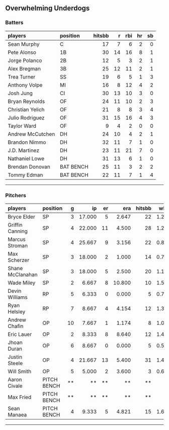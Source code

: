 ## Overwhelming Underdogs

### Batters

 
|players          |position  | hitsbb|  r| rbi| hr| sb| 
|:----------------|:---------|------:|--:|---:|--:|--:| 
|Sean Murphy      |C         |     17|  7|   6|  2|  0| 
|Pete Alonso      |1B        |     30| 14|  16|  8|  1| 
|Jorge Polanco    |2B        |     12|  5|   3|  2|  1| 
|Alex Bregman     |3B        |     25| 12|  11|  2|  1| 
|Trea Turner      |SS        |     19|  6|   5|  1|  3| 
|Anthony Volpe    |MI        |     16|  8|  12|  4|  2| 
|Josh Jung        |CI        |     30| 13|  10|  3|  0| 
|Bryan Reynolds   |OF        |     24| 11|  10|  2|  3| 
|Christian Yelich |OF        |     21|  8|   8|  3|  4| 
|Julio Rodriguez  |OF        |     31| 15|  16|  4|  3| 
|Taylor Ward      |OF        |      9|  4|   2|  0|  0| 
|Andrew McCutchen |DH        |     24| 10|   4|  2|  1| 
|Brandon Nimmo    |DH        |     32| 11|   7|  1|  0| 
|J.D. Martinez    |DH        |     23| 11|  21|  7|  0| 
|Nathaniel Lowe   |DH        |     31| 13|   6|  1|  0| 
|Brendan Donovan  |BAT BENCH |     25| 11|   3|  2|  2| 
|Tommy Edman      |BAT BENCH |     22| 11|   7|  1|  4| 

* * *

### Pitchers

 
|players          |position    |  g|     ip| er|    era| hitsbb|  whip| so|  w| sv| 
|:----------------|:-----------|--:|------:|--:|------:|------:|-----:|--:|--:|--:| 
|Bryce Elder      |SP          |  3| 17.000|  5|  2.647|     22| 1.294| 15|  0|  0| 
|Griffin Canning  |SP          |  4| 22.000| 11|  4.500|     28| 1.273| 21|  2|  0| 
|Marcus Stroman   |SP          |  4| 25.667|  9|  3.156|     22| 0.857| 18|  3|  0| 
|Max Scherzer     |SP          |  3| 18.000|  2|  1.000|     14| 0.778| 19|  2|  0| 
|Shane McClanahan |SP          |  3| 18.000|  5|  2.500|     20| 1.111| 17|  1|  0| 
|Wade Miley       |SP          |  2|  6.667|  8| 10.800|     10| 1.500|  3|  0|  0| 
|Devin Williams   |RP          |  5|  6.333|  0|  0.000|      5| 0.789|  7|  1|  3| 
|Ryan Helsley     |RP          |  7|  8.667|  4|  4.154|     12| 1.385| 12|  3|  2| 
|Andrew Chafin    |OP          | 10|  7.667|  1|  1.174|      8| 1.043| 10|  0|  3| 
|Eric Lauer       |OP          |  2|  8.333|  8|  8.640|     12| 1.440|  8|  1|  0| 
|Jhoan Duran      |OP          |  6|  8.667|  0|  0.000|      5| 0.577| 13|  1|  0| 
|Justin Steele    |OP          |  4| 21.667| 13|  5.400|     31| 1.431| 21|  1|  0| 
|Will Smith       |OP          |  5|  5.000|  2|  3.600|      3| 0.600|  7|  0|  4| 
|Aaron Civale     |PITCH BENCH | **|     **| **|     **|     **|    **| **| **| **| 
|Max Fried        |PITCH BENCH | **|     **| **|     **|     **|    **| **| **| **| 
|Sean Manaea      |PITCH BENCH |  4|  9.333|  5|  4.821|     15| 1.607| 17|  1|  0| 


* * *



